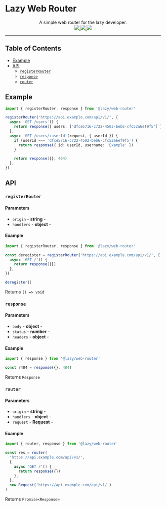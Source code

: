 # Lazy Web Router

<p align='center'>
  A simple web router for the lazy developer.
  <br>
  <a href='https://www.npmjs.com/package/@lazy/web-router'>
    <img src="https://img.shields.io/npm/v/@lazy/web-router?style=flat-square">
  </a>
  <a href='https://bundlephobia.com/package/@lazy/web-router'>
    <img src="https://img.shields.io/bundlephobia/minzip/@lazy/web-router?label=minified%20%26%20gzipped&style=flat-square">
  </a>
  <a href='https://github.com/aidant/implicit-grant/actions/workflows/publish.yml'>
    <img src="https://img.shields.io/github/workflow/status/aidant/implicit-grant/Publish?style=flat-square">
  </a>
</p>

---

## Table of Contents

- [Example](#example)
- [API](#api)
  - [`registerRouter`]
  - [`response`]
  - [`router`]

## Example

```ts
import { registerRouter, response } from '@lazy/web-router'

registerRouter('https://api.example.com/api/v1/', {
  async 'GET /users'() {
    return response({ users: ['dfce5716-c722-4502-beb6-cfc52a6ef9f5'] })
  },
  async 'GET /users/:userId'(request, { userId }) {
    if (userId === 'dfce5716-c722-4502-beb6-cfc52a6ef9f5') {
      return response({ id: userId, username: 'Example' })
    }

    return response({}, 404)
  },
})
```

## API

### `registerRouter`



#### Parameters

- `origin` - **string** - 
- `handlers` - **object** - 

#### Example

```ts
import { registerRouter, response } from '@lazy/web-router'

const deregister = registerRouter('https://api.example.com/api/v1/', {
  async 'GET /'() {
    return response({})
  },
})

deregister()
```

Returns `() => void`

### `response`



#### Parameters

- `body` - **object** - 
- `status` - **number** - 
- `headers` - **object** - 

#### Example

```ts
import { response } from '@lazy/web-router'

const r404 = response({}, 404)
```

Returns `Response`

### `router`



#### Parameters

- `origin` - **string** - 
- `handlers` - **object** - 
- `request` - **Request** - 

#### Example

```ts
import { router, response } from '@lazy/web-router'

const res = router(
  'https://api.example.com/api/v1/',
  {
    async 'GET /'() {
      return response({})
    },
  },
  new Request('https://api.example.com/api/v1/')
)
```

Returns `Promise<Response>`

[`registerrouter`]: #registerrouter
[`response`]: #response
[`router`]: #router
